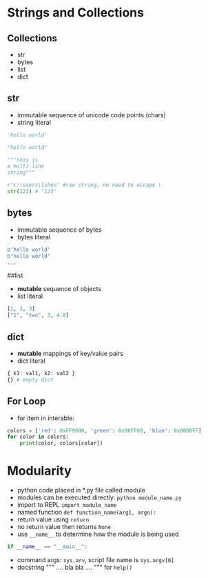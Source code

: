 # Strings and Collections

## Collections
* str
* bytes
* list
* dict

## str
* immutable sequence of unicode code points (chars)
* string literal
```python
'hello world'

"hello world"

"""this is 
a multi-line
string"""

r"c:\users\lchen" #raw string, no need to escape \
str(123) # "123"
```

## bytes
* immutable sequence of bytes
* bytes literal
```python
b'hello world'
b"hello world"
...
```

##list
* **mutable** sequence of objects
* list literal
```python
[1, 2, 3]
["1", "two", 3, 4.0]
```

## dict
* **mutable** mappings of key/value pairs
* dict literal
```python
{ k1: val1, k2: val2 }
{} # empty dict
```

## For Loop
* for item in interable:
```python
colors = ['red': 0xFF0000, 'green': 0x00FF00, 'blue': 0x0000FF]
for color in colors:
    print(color, colors[color])


```

# Modularity
* python code placed in *.py file called module
* modules can be executed directly: `python module_name.py`
* import to REPL `import module_name`
* named function `def function_name(arg1, argn):`
* return value using `return`
* no return value then returns `None`
* use `__name__` to determine how the module is being used
```python
if __name__ == "__main__":
```
* command args: `sys.arv`, script file name is `sys.argv[0]`
* docstring """ .... bla bla .... """ for `help()`
